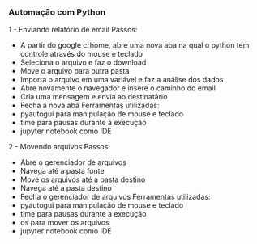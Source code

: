 ### Automação com Python

1 - Enviando relatório de email
Passos:
* A partir do google crhome, abre uma nova aba na qual o python tem controle através do mouse e teclado
* Seleciona o arquivo e faz o download
* Move o arquivo para outra pasta
* Importa o arquivo em uma variável e faz a análise dos dados
* Abre novamente o navegador e insere o caminho do email
* Cria uma mensagem e envia ao destinatário
* Fecha a nova aba
Ferramentas utilizadas:
* pyautogui para manipulação de mouse e teclado
* time para pausas durante a execução
* jupyter notebook como IDE

2 - Movendo arquivos
Passos:
* Abre o gerenciador de arquivos
* Navega até a pasta fonte
* Move os arquivos até a pasta destino
* Navega até a pasta destino
* Fecha o gerenciador de arquivos
Ferramentas utilizadas:
* pyautogui para manipulação de mouse e teclado
* time para pausas durante a execução
* os para mover os arquivos
* jupyter notebook como IDE


